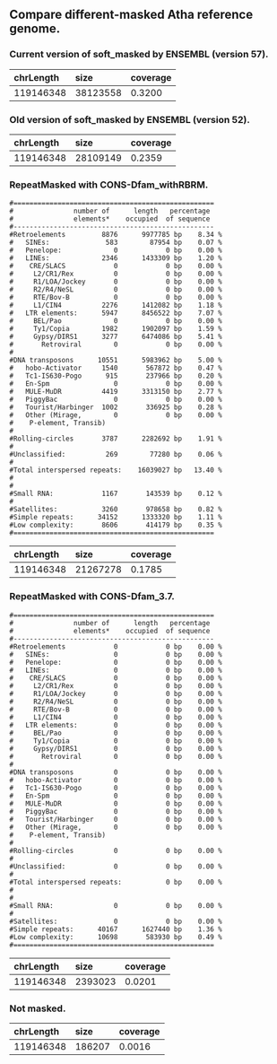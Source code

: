 ## Compare different-masked Atha reference genome.

### Current version of soft_masked by ENSEMBL (version 57).

| chrLength | size     | coverage |
|:----------|:---------|:---------|
| 119146348 | 38123558 | 0.3200   |

### Old version of soft_masked by ENSEMBL (version 52).

| chrLength | size     | coverage |
|:----------|:---------|:---------|
| 119146348 | 28109149 | 0.2359   |

### RepeatMasked with CONS-Dfam_withRBRM.

```shell
#==================================================
#               number of      length   percentage
#               elements*    occupied  of sequence
#--------------------------------------------------
#Retroelements         8876      9977785 bp    8.34 %
#   SINEs:              583        87954 bp    0.07 %
#   Penelope:             0            0 bp    0.00 %
#   LINEs:             2346      1433309 bp    1.20 %
#    CRE/SLACS            0            0 bp    0.00 %
#     L2/CR1/Rex          0            0 bp    0.00 %
#     R1/LOA/Jockey       0            0 bp    0.00 %
#     R2/R4/NeSL          0            0 bp    0.00 %
#     RTE/Bov-B           0            0 bp    0.00 %
#     L1/CIN4          2276      1412082 bp    1.18 %
#   LTR elements:      5947      8456522 bp    7.07 %
#     BEL/Pao             0            0 bp    0.00 %
#     Ty1/Copia        1982      1902097 bp    1.59 %
#     Gypsy/DIRS1      3277      6474086 bp    5.41 %
#       Retroviral        0            0 bp    0.00 %
#
#DNA transposons      10551      5983962 bp    5.00 %
#   hobo-Activator     1540       567872 bp    0.47 %
#   Tc1-IS630-Pogo      915       237966 bp    0.20 %
#   En-Spm                0            0 bp    0.00 %
#   MULE-MuDR          4419      3313150 bp    2.77 %
#   PiggyBac              0            0 bp    0.00 %
#   Tourist/Harbinger  1002       336925 bp    0.28 %
#   Other (Mirage,        0            0 bp    0.00 %
#    P-element, Transib)
#
#Rolling-circles       3787      2282692 bp    1.91 %
#
#Unclassified:          269        77280 bp    0.06 %
#
#Total interspersed repeats:    16039027 bp   13.40 %
#
#
#Small RNA:            1167       143539 bp    0.12 %
#
#Satellites:           3260       978658 bp    0.82 %
#Simple repeats:      34152      1333320 bp    1.11 %
#Low complexity:       8606       414179 bp    0.35 %
#==================================================
```

| chrLength | size     | coverage |
|:----------|:---------|:---------|
| 119146348 | 21267278 | 0.1785   |

### RepeatMasked with CONS-Dfam_3.7.

```shell
#==================================================
#               number of      length   percentage
#               elements*    occupied  of sequence
#--------------------------------------------------
#Retroelements            0            0 bp    0.00 %
#   SINEs:                0            0 bp    0.00 %
#   Penelope:             0            0 bp    0.00 %
#   LINEs:                0            0 bp    0.00 %
#    CRE/SLACS            0            0 bp    0.00 %
#     L2/CR1/Rex          0            0 bp    0.00 %
#     R1/LOA/Jockey       0            0 bp    0.00 %
#     R2/R4/NeSL          0            0 bp    0.00 %
#     RTE/Bov-B           0            0 bp    0.00 %
#     L1/CIN4             0            0 bp    0.00 %
#   LTR elements:         0            0 bp    0.00 %
#     BEL/Pao             0            0 bp    0.00 %
#     Ty1/Copia           0            0 bp    0.00 %
#     Gypsy/DIRS1         0            0 bp    0.00 %
#       Retroviral        0            0 bp    0.00 %
#
#DNA transposons          0            0 bp    0.00 %
#   hobo-Activator        0            0 bp    0.00 %
#   Tc1-IS630-Pogo        0            0 bp    0.00 %
#   En-Spm                0            0 bp    0.00 %
#   MULE-MuDR             0            0 bp    0.00 %
#   PiggyBac              0            0 bp    0.00 %
#   Tourist/Harbinger     0            0 bp    0.00 %
#   Other (Mirage,        0            0 bp    0.00 %
#    P-element, Transib)
#
#Rolling-circles          0            0 bp    0.00 %
#
#Unclassified:            0            0 bp    0.00 %
#
#Total interspersed repeats:           0 bp    0.00 %
#
#
#Small RNA:               0            0 bp    0.00 %
#
#Satellites:              0            0 bp    0.00 %
#Simple repeats:      40167      1627440 bp    1.36 %
#Low complexity:      10698       583930 bp    0.49 %
#==================================================
```

| chrLength | size    | coverage |
|:----------|:--------|:---------|
| 119146348 | 2393023 | 0.0201   |

### Not masked.

| chrLength | size   | coverage |
|:----------|:-------|:---------|
| 119146348 | 186207 | 0.0016   |
